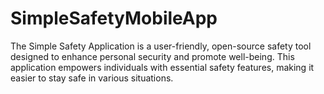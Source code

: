 # SimpleSafetyMobileApp
The Simple Safety Application is a user-friendly, open-source safety tool designed to enhance personal security and promote well-being. This application empowers individuals with essential safety features, making it easier to stay safe in various situations.

